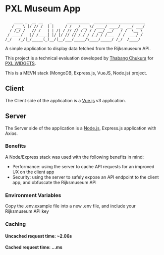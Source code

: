 # PXL Museum App

```
    ____ _  __ __   _       __________  _______________________
   / __ \ |/ // /  | |     / /  _/ __ \/ ____/ ____/_  __/ ___/
  / /_/ /   // /   | | /| / // // / / / / __/ __/   / /  \__ \
 / ____/   |/ /____| |/ |/ // // /_/ / /_/ / /___  / /  ___/ /
/_/   /_/|_/_____(_)__/|__/___/_____/\____/_____/ /_/  /____/

```

A simple application to display data fetched from the Rijksmuseum API.

This project is a technical evaluation developed by [Thabang Chukura](mailto:atchukura@gmail.com) for [PXL.WIDGETS](https://pxlwidgets.com/).

This is a MEVN stack (MongoDB, Express.js, VueJS, Node.js) project.

## Client

The Client side of the application is a [Vue.js](https://vuejs.org) v3 application.

## Server

The Server side of the application is a [Node.js](https://nodejs.org/), Express.js application with Axios.

### Benefits

A Node/Express stack was used with the following benefits in mind:

- Performance: using the server to cache API requests for an improved UX on the client app
- Security: using the server to safely expose an API endpoint to the client app, and obfuscate the Rijksmuseum API

### Environment Variables

Copy the .env.example file into a new .env file, and include your Rijksmuseum API key

### Caching

#### Uncached request time: ~2.06s

#### Cached request time: ...ms
